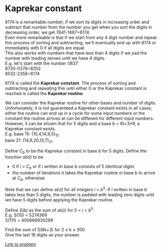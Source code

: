 # Kaprekar constant

<p>
6174 is a remarkable number; if we sort its digits in increasing order and subtract that number from the number you get when you sort the digits in decreasing order, we get 7641-1467=6174.<br />
Even more remarkable is that if we start from any 4 digit number and repeat this process of sorting and subtracting, we'll eventually end up with 6174 or immediately with 0 if all digits are equal.<br /> 
This also works with numbers that have less than 4 digits if we pad the number with leading zeroes until we have 4 digits.<br />
E.g. let's start with the number 0837:<br />
8730-0378=8352<br />
8532-2358=6174
</p>
<p>
6174 is called the <b>Kaprekar constant</b>. The process of sorting and subtracting and repeating this until either 0 or the Kaprekar constant is reached is called the <b>Kaprekar routine</b>.
</p>
<p>
We can consider the Kaprekar routine for other bases and number of digits.<br /> 
Unfortunately, it is not guaranteed a Kaprekar constant exists in all cases; either the routine can end up in a cycle for some input numbers or the constant the routine arrives at can be different for different input numbers.<br />
However, it can be shown that for 5 digits and a base b = 6t+3≠9, a Kaprekar constant exists.<br />
E.g. base 15: (10,4,14,9,5)<sub>15</sub><br />
base 21: (14,6,20,13,7)<sub>21</sub></p>
<p>
Define <var>C<sub>b</sub></var> to be the Kaprekar constant in base <var>b</var> for 5 digits.
Define the function <var>sb(i)</var> to be
</p><ul><li> 0 if i = <var>C<sub>b</sub></var> or if <var>i</var> written in base <var>b</var> consists of 5 identical digits
</li><li> the number of iterations it takes the Kaprekar routine in base <var>b</var> to arrive at <var>C<sub>b</sub></var>, otherwise
</li></ul>
Note that we can define <var>sb(i)</var> for all integers <var>i</var> &lt; <var>b</var><sup>5</sup>. If <var>i</var> written in base <var>b</var> takes less than 5 digits, the number is padded with leading zero digits until we have 5 digits before applying the Kaprekar routine.

<p>
Define <var>S(b)</var> as the sum of <var>sb(i)</var> for 0 &lt; <var>i</var> &lt; <var>b</var><sup>5</sup>.<br />
E.g. S(15) = 5274369<br /> 
S(111) = 400668930299
</p>
<p>
Find the sum of S(6k+3) for 2 ≤ k ≤ 300.<br />
Give the last 18 digits as your answer.
</p>


[Link to problem](https://projecteuler.net/problem=414)
